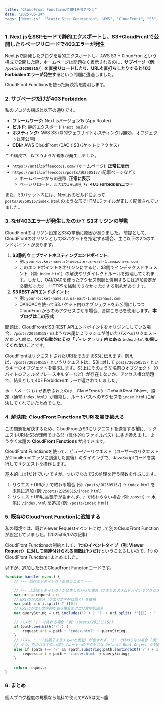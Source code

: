 ```yaml
---
title: "CloudFront FunctionsでURIを書き換え"
date: "2025-05-20"
tags: ["Next.js", "Static Site Generation", "AWS", "CloudFront", "S3", "Custom Domain"]
---
```



### 1. Next.jsをSSRモードで静的エクスポートし、S3+CloudFrontで公開したらページリロードで403エラーが発生

Next.jsで開発したブログを静的エクスポートし、AWS S3 + CloudFrontという構成で公開した際、ホームページは問題なく表示されるのに、**サブページ（例: `/posts/20250515/`）を直接リロードしたり、URLを直打ちしたりすると403 Forbiddenエラーが発生する**という問題に遭遇しました。

CloudFront Functionsを使った解決策を説明します。


### 2. サブページだけが403 Forbidden

私のブログの構成は以下の通りです。

* **フレームワーク:** Next.jsバージョン15 (App Router)
* **ビルド:** 静的エクスポート (`next build`)
* **ホスティング:** AWS S3 (静的ウェブサイトホスティングは無効、オブジェクトは非公開)
* **CDN:** AWS CloudFront (OACでS3バケットにアクセス)

この構成で、以下のような現象が発生しました。

* `https://untilcoffeecools.com/` (ホームページ): **正常に表示**
* `https://untilcoffeecools/posts/20250515/` (記事ページなど):
    * ホームページからの遷移: **正常に表示**
    * ページリロード、またはURL直打ち: **403 Forbiddenエラー**

また、S3バケット内には、Next.jsのビルドによって `posts/20250515/index.html` のような形でHTMLファイルが正しく配置されていました。


### 3. なぜ403エラーが発生したのか？ S3オリジンの挙動

CloudFrontのオリジン設定とS3の挙動に原因がありました。
前提として、CloudFrontのオリジンとしてS3バケットを指定する場合、主に以下の2つのエンドポイントがあります。

1.  **S3静的ウェブサイトホスティングエンドポイント:**
    * 例: `your-bucket-name.s3-website-us-east-1.amazonaws.com`
    * このエンドポイントをオリジンにすると、S3側でインデックスドキュメント（例: `index.html`）の解決やリダイレクトルールを処理してくれます。しかし、OAI/OACを使ったアクセス制限と併用するには追加設定が必要だったり、HTTPSを強制できなかったりする制約があります。
2.  **S3 REST APIエンドポイント:**
    * 例: `your-bucket-name.s3.us-east-1.amazonaws.com`
    * OAI/OACを使ってS3バケット内のオブジェクトを非公開にしつつCloudFrontからのみアクセスさせる場合、通常こちらを使用します。**本ブログはこの形式**

問題は、CloudFrontがS3 REST APIエンドポイントをオリジンにしている場合、`/posts/20250515/` のような末尾にスラッシュが付いたパスへのリクエストがあった際に、**S3が自動的にその「ディレクトリ」内にある `index.html` を探してくれない**ことです。

CloudFrontはリクエストされたURIをそのままS3に伝えます。例えば、`/posts/20250515/` というリクエストは、S3に対して `posts/20250515/` というキーのオブジェクトを要求します。S3上にそのような名前のオブジェクト（0バイトのフォルダプレースホルダーなど）が存在しないか、アクセス権の問題で、結果として403 Forbiddenエラーが返されていました。

ホームページ (`/`) が表示されたのは、CloudFrontの「Default Root Object」設定（通常 `index.html`）が機能し、ルートパスへのアクセスを `index.html` に解決してくれていたためでした。


### 4. 解決策: CloudFront FunctionsでURIを書き換える

この問題を解決するため、CloudFrontがS3にリクエストを送信する**前**に、リクエストURIをS3が理解できる形（具体的なファイルパス）に書き換えます。
ようやく本題の **CloudFront Functions** が出てきます。

CloudFront Functionsを使って、ビューワーリクエスト（ユーザーのリクエストがCloudFrontエッジに到達した直後）のタイミングで、JavaScriptコードを実行してリクエストを操作します。

基本的には1だけでいいですが、ついでなので2の処理を行う関数を作成します。

1.  リクエストURIが `/` で終わる場合 (例: `/posts/20250515/`) → `index.html` を末尾に追加 (例: `/posts/20250515/index.html`)
2.  リクエストURIに拡張子が含まれず、`/` で終わらない場合 (例: `/posts`) → 末尾に `/index.html` を追加 (例: `/posts/index.html`)


### 5. 既存のCloudFront Functionに追加する

私の環境では、既にViewer Requestイベントに対して別のCloudFront Functionが設定していました。(2025/05/07の記事)

CloudFront Functionsの制約として、**1つのイベントタイプ（例: Viewer Request）に対して関連付けられる関数は1つだけ**ということらしいので、1つのCloudFront Functionにまとめました。

以下が、追加した分のCloudFront Functionコードです。

```javascript
function handler(event) {
    // --- 既存のリダイレクト処理ここまで ---

    // --- 上記のリダイレクトが発生しなかった場合（つまりカスタムドメインでアクセスされた場合）のみ、以下のURI書き換え処理を実行 ---
    var uri = request.uri;
    // URIのパス部分（クエリ文字列は除く）を取得
    var path = uri.split('?')[0];
    // URIにクエリ文字列がある場合のクエリ文字列部分
    var queryString = uri.includes('?') ? '?' + uri.split('?')[1] : '';

    // パスが '/' で終わる場合 (例: /posts/20250515/)
    if (path.endsWith('/')) {
        request.uri = path + 'index.html' + queryString;
    }
    // パスに '.' (拡張子を示すものと仮定) が含まれず、'/' で終わらない場合 (例: /posts)
    // かつ、空のパスでない場合（ルートへのアクセスは Default Root Object が処理するため）
    else if (path !== '/' && !path.substring(path.lastIndexOf('/') + 1).includes('.')) {
        request.uri = path + '/index.html' + queryString;
    }
    
    return request;
}
```


### 6. まとめ
個人ブログ程度の規模なら無料で使えてAWSは太っ腹